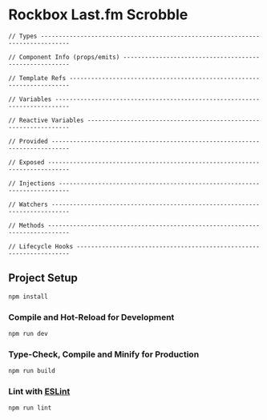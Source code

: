 # Rockbox Last.fm Scrobble

```
// Types ------------------------------------------------------------------------------

// Component Info (props/emits) -------------------------------------------------------

// Template Refs ----------------------------------------------------------------------

// Variables --------------------------------------------------------------------------

// Reactive Variables -----------------------------------------------------------------

// Provided ---------------------------------------------------------------------------

// Exposed ----------------------------------------------------------------------------

// Injections -------------------------------------------------------------------------

// Watchers ---------------------------------------------------------------------------

// Methods ----------------------------------------------------------------------------

// Lifecycle Hooks --------------------------------------------------------------------
```

## Project Setup

```sh
npm install
```

### Compile and Hot-Reload for Development

```sh
npm run dev
```

### Type-Check, Compile and Minify for Production

```sh
npm run build
```

### Lint with [ESLint](https://eslint.org/)

```sh
npm run lint
```
